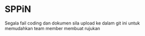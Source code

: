 # SPPiN

Segala fail coding dan dokumen sila upload ke dalam git ini untuk memudahkan team member membuat rujukan
